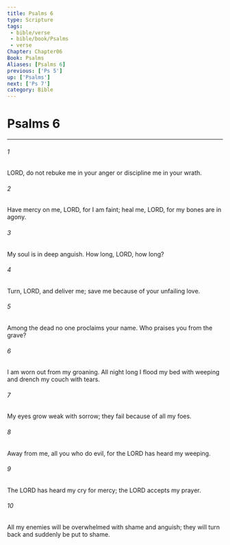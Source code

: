 ```yaml
---
title: Psalms 6
type: Scripture
tags:
 - bible/verse
 - bible/book/Psalms
 - verse
Chapter: Chapter06
Book: Psalms
Aliases: [Psalms 6]
previous: ['Ps 5']
up: ['Psalms']
next: ['Ps 7']
category: Bible
---
```

# Psalms 6

***


###### 1 
LORD, do not rebuke me in your anger or discipline me in your wrath. 

###### 2 
Have mercy on me, LORD, for I am faint; heal me, LORD, for my bones are in agony. 

###### 3 
My soul is in deep anguish. How long, LORD, how long? 

###### 4 
Turn, LORD, and deliver me; save me because of your unfailing love. 

###### 5 
Among the dead no one proclaims your name. Who praises you from the grave? 

###### 6 
I am worn out from my groaning. All night long I flood my bed with weeping and drench my couch with tears. 

###### 7 
My eyes grow weak with sorrow; they fail because of all my foes. 

###### 8 
Away from me, all you who do evil, for the LORD has heard my weeping. 

###### 9 
The LORD has heard my cry for mercy; the LORD accepts my prayer. 

###### 10 
All my enemies will be overwhelmed with shame and anguish; they will turn back and suddenly be put to shame. 
